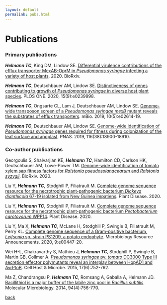 ```yaml
---
layout: default
permalink: pubs.html
---
```


# Publications

### Primary publications

***Helmann TC***, King DM, Lindow SE. [Differential virulence contributions of the efflux transporter MexAB-OprM in *Pseudomonas syringae* infecting a variety of host plants](doi.org/10.1101/2020.03.04.959429). 2020. BioRxiv.

***Helmann TC***, Deutschbauer AM, Lindow SE. [Distinctiveness of genes contributing to growth of *Pseudomonas syringae* in diverse host plant species](doi.org/10.1371/journal.pone.0239998). PLOS ONE. 2020, 15(9):e0239998. 

***Helmann TC***, Ongsarte CL, Lam J, Deutschbauer AM, Lindow SE. [Genome-wide transposon screen of a *Pseudomonas syringae mexB* mutant reveals the substrates of efflux transporters](doi.org/10.1128/mBio.02614-19
). mBio. 2019, 10(5):e02614-19.

***Helmann TC***, Deutschbauer AM, Lindow SE. [Genome-wide identification of *Pseudomonas syringae* genes required for fitness during colonization of the leaf surface and apoplast](doi.org/10.1073/pnas.1908858116
). PNAS. 2019, 116(38):18900-18910.

### Co-author publications

Georgoulis S, Shalvarjian KE, ***Helmann TC***, Hamilton CD, Carlson HK, Deutschbauer AM, Lowe-Power TM. [Genome-wide identification of tomato xylem sap fitness factors for *Ralstonia pseudosolanacearum* and *Ralstonia syzygii*](doi.org/10.1101/2020.08.31.276741). BioRxiv. 2020.

Liu Y, ***Helmann TC***, Stodghill P, Filiatrault M. [Complete genome sequence resource for the necrotrophic plant-pathogenic bacterium *Dickeya dianthicola* 67-19 isolated from New Guinea impatiens](doi.org/10.1094/PDIS-09-20-1968-A). Plant Disease. 2020.

Liu Y, ***Helmann TC***, Stodghill P, Filiatrault M. [Complete genome sequence resource for the necrotrophic plant-pathogenic bacterium *Pectobacterium carotovorum* WPP14](doi.org/10.1094/PDIS-05-20-1059-A). Plant Disease. 2020.

Liu Y, Ma X, ***Helmann TC***, McLane H, Stodghill P, Swingle B, Filiatrault M, Perry KL. [Complete genome sequence of a Gram-positive bacterium, *Leifsonia* sp. strain PS1209, a potato endophyte](doi.org/10.1128/MRA.00447-20). Microbiology Resource Announcements. 2020, 9:e00447-20.

Wei H-L, Chakravarthy S, Mathieu J, ***Helmann TC***, Stodghill P, Swingle B, Martin GB, Collmer A. [*Pseudomonas syringae* pv. *tomato* DC3000 Type III secretion effector polymutants reveal an interplay between HopAD1 and AvrPtoB](doi.org/10.1016/j.chom.2015.05.007). Cell Host & Microbe. 2015, 17(6):752-762.

Ma Z, Chandrangsu P, ***Helmann TC***, Romsang A, Gaballa A, Helmann JD. [Bacillithiol is a major buffer of the labile zinc pool in *Bacillus subtilis*](doi.org/10.1111/mmi.12794). Molecular Microbiology. 2014, 94(4):756-770.


[back](./)